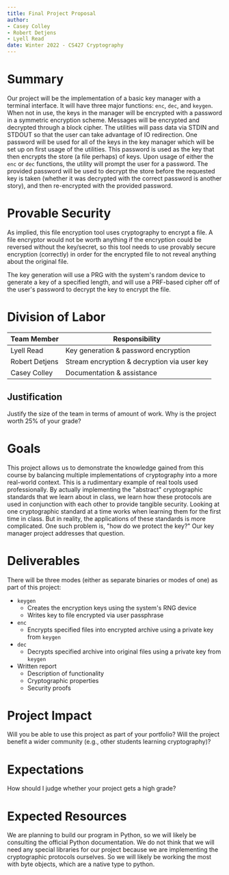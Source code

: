 ```yaml
---
title: Final Project Proposal
author:
- Casey Colley
- Robert Detjens
- Lyell Read
date: Winter 2022 - CS427 Cryptography
---
```


# Summary

Our project will be the implementation of a basic key manager with a terminal interface. It will have three major functions: `enc`, `dec`, and `keygen`. When not in use, the keys in the manager will be encrypted with a password in a symmetric encryption scheme. Messages will be encrypted and decrypted through a block cipher. The utilities will pass data via STDIN and STDOUT so that the user can take advantage of IO redirection. One password will be used for all of the keys in the key manager which will be set up on first usage of the utilities. This password is used as the key that then encrypts the store (a file perhaps) of keys. Upon usage of either the `enc` or `dec` functions, the utility will prompt the user for a password. The provided password will be used to decrypt the store before the requested key is taken (whether it was decrypted with the correct password is another story), and then re-encrypted with the provided password.

# Provable Security

As implied, this file encryption tool uses cryptography to encrypt a file. A file encryptor would not be worth anything
if the encryption could be reversed without the key/secret, so this tool needs to use provably secure encryption
(correctly) in order for the encrypted file to not reveal anything about the original file.

The key generation will use a PRG with the system's random device to generate a key of a specified length, and will use
a PRF-based cipher off of the user's password to decrypt the key to encrypt the file.

# Division of Labor

| Team Member    | Responsibility                              |
|----------------|---------------------------------------------|
| Lyell Read     | Key generation & password encryption        |
| Robert Detjens | Stream encryption & decryption via user key |
| Casey Colley   | Documentation & assistance                  |

## Justification

Justify the size of the team in terms of amount of work. Why is the project worth 25% of your grade?

# Goals

This project allows us to demonstrate the knowledge gained from this course by balancing multiple implementations of cryptography into a more real-world context. This is a rudimentary example of real tools used professionally. By actually implementing the "abstract" cryptographic standards that we learn about in class, we learn how these protocols are used in conjunction with each other to provide tangible security. Looking at one cryptographic standard at a time works when learning them for the first time in class. But in reality, the applications of these standards is more complicated. One such problem is, "how do we protect the key?" Our key manager project addresses that question.

# Deliverables

There will be three modes (either as separate binaries or modes of one) as part of this project:

- `keygen`
  - Creates the encryption keys using the system's RNG device
  - Writes key to file encrypted via user passphrase
- `enc`
  - Encrypts specified files into encrypted archive using a private key from `keygen`
- `dec`
  - Decrypts specified archive into original files using a private key from `keygen`
- Written report
    - Description of functionality
    - Cryptographic properties
    - Security proofs

# Project Impact

Will you be able to use this project as part of your portfolio? Will the project benefit a wider community (e.g., other
students learning cryptography)?

# Expectations

How should I judge whether your project gets a high grade?

# Expected Resources

We are planning to build our program in Python, so we will likely be consulting the official Python documentation. We do not think that we will need any special libraries for our project because we are implementing the cryptographic protocols ourselves. So we will likely be working the most with byte objects, which are a native type to python.
